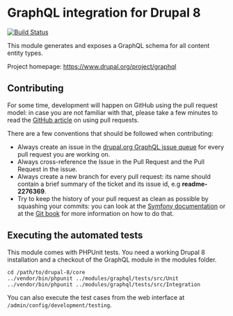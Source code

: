 # GraphQL integration for Drupal 8

[![Build Status](https://travis-ci.org/fubhy/graphql-drupal.svg?branch=8.x-3.x)](https://travis-ci.org/fubhy/graphql-drupal)

This module generates and exposes a GraphQL schema for all content entity types.

Project homepage: https://www.drupal.org/project/graphql

## Contributing

For some time, development will happen on GitHub using the pull request model:
in case you are not familiar with that, please take a few minutes to read the
[GitHub article](https://help.github.com/articles/using-pull-requests) on using
pull requests.

There are a few conventions that should be followed when contributing:

* Always create an issue in the [drupal.org GraphQL issue queue](https://www.drupal.org/project/issues/graphql)
  for every pull request you are working on.
* Always cross-reference the Issue in the Pull Request and the Pull Request in
  the issue.
* Always create a new branch for every pull request: its name should contain a
  brief summary of the ticket and its issue id, e.g **readme-2276369**.
* Try to keep the history of your pull request as clean as possible by squashing
  your commits: you can look at the [Symfony documentation](http://symfony.com/doc/current/cmf/contributing/commits.html)
  or at the [Git book](http://git-scm.com/book/en/Git-Tools-Rewriting-History#Changing-Multiple-Commit-Messages)
  for more information on how to do that.

## Executing the automated tests

This module comes with PHPUnit tests. You need a working Drupal 8 installation
and a checkout of the GraphQL module in the modules folder.

    cd /path/to/drupal-8/core
    ../vendor/bin/phpunit ../modules/graphql/tests/src/Unit
    ../vendor/bin/phpunit ../modules/graphql/tests/src/Integration

You can also execute the test cases from the web interface at
``/admin/config/development/testing``.
